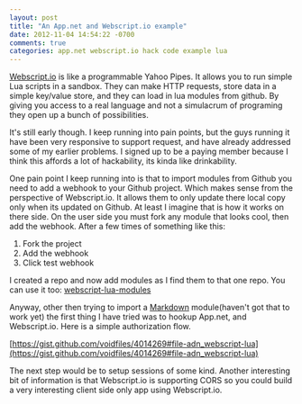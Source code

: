 ```yaml
---
layout: post
title: "An App.net and Webscript.io example"
date: 2012-11-04 14:54:22 -0700
comments: true
categories: app.net webscript.io hack code example lua
---
```


[Webscript.io](https://www.webscript.io/) is like a programmable Yahoo Pipes. It allows you to run simple Lua scripts in a sandbox. They can make HTTP requests, store data in a simple key/value store, and they can load in lua modules from github. By giving you access to a real language and not a simulacrum of programing they open up a bunch of possibilities.

It's still early though. I keep running into pain points, but the guys running it have been very responsive to support request, and have already addressed some of my earlier problems. I signed up to be a paying member because I think this affords a lot of hackability, its kinda like drinkability.

One pain point I keep running into is that to import modules from Github you need to add a webhook to your Github project. Which makes sense from the perspective of  Webscript.io. It allows them to only update there local copy only when its updated on Github. At least I imagine that is how it works on there side. On the user side you must fork any module that looks cool, then add the webhook. After a few times of something like this:

1. Fork the project
1. Add the webhook
1. Click test webhook

I created a repo and now add modules as I find them to that one repo. You can use it too: [webscript-lua-modules](https://github.com/voidfiles/webscript-lua-modules)

Anyway, other then trying to import a [Markdown](https://github.com/jgm/lunamark) module(haven't got that to work yet) the first thing I have tried was to hookup App.net, and Webscript.io. Here is a simple authorization flow.

[https://gist.github.com/voidfiles/4014269#file-adn_webscript-lua](https://gist.github.com/voidfiles/4014269#file-adn_webscript-lua)

The next step would be to setup sessions of some kind. Another interesting bit of information is that Webscript.io is supporting CORS so you could build a very interesting client side only app using Webscript.io.

